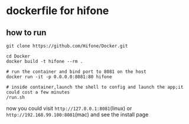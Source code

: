 # dockerfile for hifone

## how to run

    git clone https://github.com/Hifone/Docker.git
    
    cd Docker
    docker build -t hifone --rm .
    
    # run the container and bind port to 8081 on the host
    docker run -it -p 0.0.0.0:8081:80 hifone

    # inside container,launch the shell to config and launch the app;it could cost a few minutes
    /run.sh
    
now you could visit `http://127.0.0.1:8081`(linux) or `http://192.168.99.100:8081`(mac) and see the install page